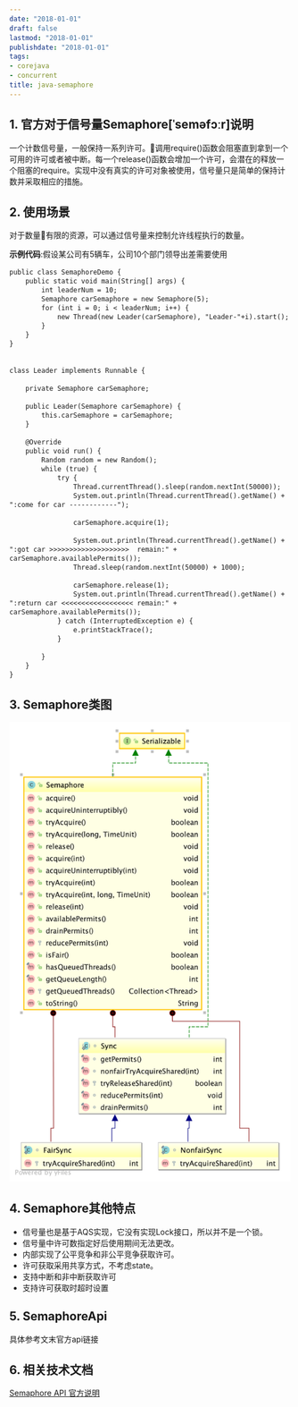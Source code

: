 ```yaml
---
date: "2018-01-01"
draft: false
lastmod: "2018-01-01"
publishdate: "2018-01-01"
tags:
- corejava
- concurrent
title: java-semaphore
---
```


## 1. 官方对于信号量Semaphore[ˈseməfɔːr]说明
 一个计数信号量，一般保持一系列许可。调用require()函数会阻塞直到拿到一个可用的许可或者被中断。每一个release()函数会增加一个许可，会潜在的释放一个阻塞的require。实现中没有真实的许可对象被使用，信号量只是简单的保持计数并采取相应的措施。

## 2. 使用场景
对于数量有限的资源，可以通过信号量来控制允许线程执行的数量。

**示例代码**:假设某公司有5辆车，公司10个部门领导出差需要使用
```
public class SemaphoreDemo {
    public static void main(String[] args) {
        int leaderNum = 10;
        Semaphore carSemaphore = new Semaphore(5);
        for (int i = 0; i < leaderNum; i++) {
            new Thread(new Leader(carSemaphore), "Leader-"+i).start();
        }
    }
}


class Leader implements Runnable {

    private Semaphore carSemaphore;

    public Leader(Semaphore carSemaphore) {
        this.carSemaphore = carSemaphore;
    }

    @Override
    public void run() {
        Random random = new Random();
        while (true) {
            try {
                Thread.currentThread().sleep(random.nextInt(50000));
                System.out.println(Thread.currentThread().getName() + ":come for car ------------");

                carSemaphore.acquire(1);

                System.out.println(Thread.currentThread().getName() + ":got car >>>>>>>>>>>>>>>>>>>>  remain:" + carSemaphore.availablePermits());
                Thread.sleep(random.nextInt(50000) + 1000);

                carSemaphore.release(1);
                System.out.println(Thread.currentThread().getName() + ":return car <<<<<<<<<<<<<<<<<< remain:" + carSemaphore.availablePermits());
            } catch (InterruptedException e) {
                e.printStackTrace();
            }

        }
    }
}

```

## 3. Semaphore类图
![Semaphore类图](../../../picture/Semaphore.png)

## 4. Semaphore其他特点
* 信号量也是基于AQS实现，它没有实现Lock接口，所以并不是一个锁。
* 信号量中许可数指定好后使用期间无法更改。
* 内部实现了公平竞争和非公平竞争获取许可。
* 许可获取采用共享方式，不考虑state。
* 支持中断和非中断获取许可
* 支持许可获取时超时设置

## 5. SemaphoreApi
具体参考文末官方api链接

## 6. 相关技术文档
[Semaphore API 官方说明](https://docs.oracle.com/javase/7/docs/api/java/util/concurrent/Semaphore.html)